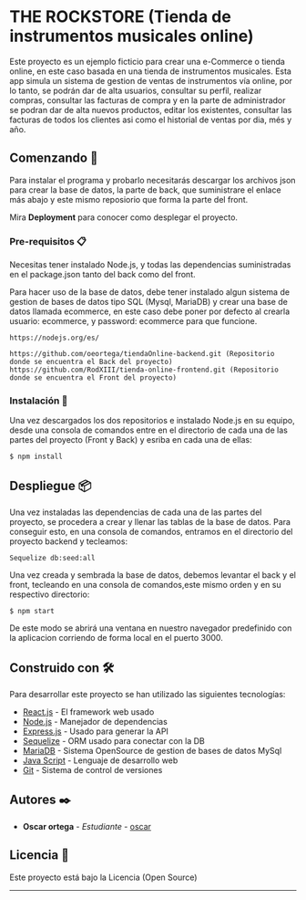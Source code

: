 # THE ROCKSTORE (Tienda de instrumentos musicales online)

Este proyecto es un ejemplo ficticio para crear una e-Commerce o tienda online, en este caso basada en una tienda de
instrumentos musicales. Esta app simula un sistema de gestion de ventas de instrumentos vía online, por lo tanto, se podrán dar de alta usuarios, consultar su perfil, realizar compras, consultar las facturas de compra y en la parte de administrador se podran dar de alta nuevos productos, editar los existentes, consultar las facturas de todos los clientes asi como el historial de ventas por dia, més y año.

## Comenzando 🚀

Para instalar el programa y probarlo necesitarás descargar los archivos json para crear la base de datos, la parte de 
back, que suministrare el enlace más abajo y este mismo reposiorio que forma la parte del front.

Mira **Deployment** para conocer como desplegar el proyecto.

### Pre-requisitos 📋

Necesitas tener instalado Node.js, y todas las dependencias suministradas en el package.json tanto del back como del front.

Para hacer uso de la base de datos, debe tener instalado algun sistema de gestion de bases de datos tipo SQL (Mysql, MariaDB) y crear una base de datos llamada ecommerce, en este caso debe poner por defecto al crearla usuario: ecommerce,
y password: ecommerce para que funcione.

```
https://nodejs.org/es/

```
```
https://github.com/oeortega/tiendaOnline-backend.git (Repositorio donde se encuentra el Back del proyecto)
https://github.com/RodXIII/tienda-online-frontend.git (Repositorio donde se encuentra el Front del proyecto)
```

### Instalación 🔧

Una vez descargados los dos repositorios e instalado Node.js en su equipo, desde una consola de comandos entre en el 
directorio de cada una de las partes del proyecto (Front y Back) y esriba en cada una de ellas:


```
$ npm install
```


## Despliegue 📦

Una vez instaladas las dependencias de cada una de las partes del proyecto, se procedera a crear y llenar las tablas 
de la base de datos. Para conseguir esto, en una consola de comandos, entramos en el directorio del proyecto backend 
y tecleamos: 

```
Sequelize db:seed:all
```
Una vez creada y sembrada la base de datos, debemos levantar el back y el front, tecleando en una consola de comandos,este mismo orden y en su respectivo directorio:

```
$ npm start
```

De este modo se abrirá una ventana en nuestro navegador predefinido con la aplicacion corriendo de forma local en el puerto 3000.

## Construido con 🛠️

Para desarrollar este proyecto se han utilizado las siguientes tecnologías:

* [React.js](https://es.reactjs.org/) - El framework web usado
* [Node.js](https://nodejs.org/es/) - Manejador de dependencias
* [Express.js](https://expressjs.com/es/) - Usado para generar la API
* [Sequelize](https://sequelize.org/) - ORM usado para conectar con la DB
* [MariaDB](https://go.mariadb.com/) - Sistema OpenSource de gestion de bases de datos MySql
* [Java Script](https://www.javascript.com/) - Lenguaje de desarrollo web
* [Git](https://git-scm.com/) - Sistema de control de versiones

## Autores ✒️

* **Oscar ortega** - *Estudiante* - [oscar](https://github.com/oeortega)


## Licencia 📄

Este proyecto está bajo la Licencia (Open Source) 

---
